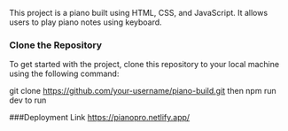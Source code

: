 This project is a piano built using HTML, CSS, and JavaScript. It allows users to play piano notes using keyboard.

### Clone the Repository

To get started with the project, clone this repository to your local machine using the following command:

git clone https://github.com/your-username/piano-build.git
 then npm run dev to run

###Deployment Link
https://pianopro.netlify.app/
